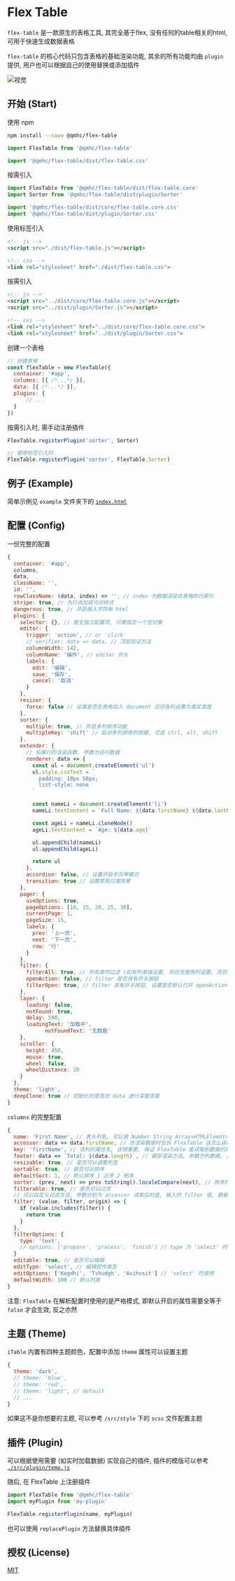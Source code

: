 # Flex Table

`flex-table` 是一款原生的表格工具, 其完全基于flex, 没有任何的table相关的html, 可用于快速生成数据表格

`flex-table` 的核心代码只包含表格的基础渲染功能, 其余的所有功能均由 `plugin` 提供, 用户也可以根据自己的使用替换或添加插件

![视觉](./public/visual.png)


## 开始 (Start)

使用 npm

```bash
npm install --save @qmhc/flex-table
```

```js
import FlexTable from '@qmhc/flex-table'

import '@qmhc/flex-table/dist/flex-table.css'
```

按需引入

```js
import FlexTable from '@qmhc/flex-table/dist/flex-table.core'
import Sorter from '@qmhc/flex-table/dist/plugin/Sorter'

import '@qmhc/flex-table/dist/core/flex-table.core.css'
import '@qmhc/flex-table/dist/plugin/Sorter.css'
```

使用标签引入

```html
<!-- js -->
<script src="./dist/flex-table.js"></script>

<!-- css -->
<link rel="stylesheet" href="./dist/flex-table.css">
```

按需引入

```html
<!-- js -->
<script src="../dist/core/flex-table.core.js"></script>
<script src="../dist/plugin/Sorter.js"></script>

<!-- css -->
<link rel="stylesheet" href="../dist/core/flex-table.core.css">
<link rel="stylesheet" href="../dist/plugin/Sorter.css">
```

创建一个表格

```javascript
// 创建表格
const flexTable = new FlexTable({
  container: '#app',
  columns: [{ /*...*/ }],
  data: [{ /*...*/ }],
  plugins: {
      // ...
  }
})
```

按需引入时, 需手动注册插件

```js
FlexTable.registerPlugin('sorter', Sorter)

// 使用标签引入时
FlexTable.registerPlugin('sorter', FlexTable.Sorter)
```

## 例子 (Example)

简单示例见 `example` 文件夹下的 [`index.html`](./tests/index.html)


## 配置 (Config)

一份完整的配置

```javascript
{
  container: '#app',
  columns,
  data,
  className: '',
  id: '',
  rowClassName: (data, index) => '', // index 为数据渲染在表格的行索引
  stripe: true, // 为行添加斑马纹样式
  dangerous: true, // 开启插入字符串 html
  plugins: {
    selector: {}, // 暂无独立配置项, 只需指定一个空对象
    editor: {
      trigger: 'action', // or 'click'
      // verifier: data => data, // 顶层验证方法
      columnWidth: 142,
      columnName: '操作', // editor 列头
      labels: {
        edit: '编辑',
        save: '保存',
        cancel: '取消'
      }
    },
    resizer: {
      force: false // 设置是否在表格加入 document 后将各列设置为真实宽度
    },
    sorter: {
      multiple: true, // 开启多列排序功能
      multipleKey: 'shift' // 启动多列排序的按键, 可选 ctrl, alt, shift
    },
    extender: {
      // 拓展行的渲染函数, 参数为该行数据
      renderer: data => {
        const ul = document.createElement('ul')
        ul.style.cssText = `
          padding: 10px 50px;
          list-style: none
        `

        const nameLi = document.createElement('li')
        nameLi.textContent = `Full Name: ${data.firstName} ${data.lastName}`

        const ageLi = nameLi.cloneNode()
        ageLi.textContent = `Age: ${data.age}`

        ul.appendChild(nameLi)
        ul.appendChild(ageLi)

        return ul
      },
      accordion: false, // 设置开启手风琴模式
      transition: true // 设置禁用过渡效果
    },
    pager: {
      useOptions: true,
      pageOptions: [10, 15, 20, 25, 30],
      currentPage: 1,
      pageSize: 15,
      labels: {
        prev: '上一页',
        next: '下一页',
        row: '行'
      }
    },
    filter: {
      filterAll: true, // 所有类均过滤 (如有列单独设置, 则优先使用列设置, 否则使用默认过滤设置)
      openAction: false, // filter 是否具有开关按钮
      filterOpen: true, // filter 具有开关按钮, 设置是否默认打开 openAction 为 false 时忽略
    },
    layer: {
      loading: false,
      notFound: true,
      delay: 500,
      loadingText: '加载中',
			notFoundText: '无数据'
    },
    scroller: {
      height: 450,
      mouse: true,
      wheel: false,
      wheelDistance: 20
    }
  },
  theme: 'light',
  deepClone: true // 初始化时是否对 data 进行深度克隆
}
```

`columns` 的完整配置

```js
{
  name: 'First Name', // 表头列名, 可以是 Number String Array<HTMLElemnt> NodeList HTMLElement
  accessor: data => data.firstName, // 在渲染数据时告诉 FlexTable 该怎么读取数据, 参数为行数据, 返回值参考 name 属性
  key: 'firstName', // 该列的属性名, 这很重要, 保证 FlexTable 能读取到数据的原始值
  footer: data => `Total: ${data.length}`, // 脚部渲染方法, 参数为列数据, 返回值参考 name 属性
  resizable: true, // 是否可以调整列宽
  sortable: true, // 是否可以排序
  defaultSort: 1, // 默认排序 1 正序 2 倒序
  sorter: (prev, next) => prev.toString().localeCompare(next), // 排序的方法
  filterable: true, // 是否可以过滤
  // 可以自定义过滤方法, 参数分别为 accessor 读取后的值, 输入的 filter 值, 数据的原始值
  filter: (value, filter, origin) => {
    if (value.includes(filter)) {
      return true
    }
  },
  filterOptions: {
    type: 'text',
    // options: ['prepare', 'process', 'finish'] // type 为 'select' 时使用
  }
  editable: true, // 是否可以编辑
  editType: 'select', // 编辑控件类型
  editOptions: ['Kegdhi', 'Tshudgh', 'Asihvsit'] // 'select' 时使用
  defaultWidth: 100 // 默认列宽
}
```

注意: `FlexTable` 在解析配置时使用的是严格模式, 即默认开启的属性需要全等于 `false` 才会生效, 反之亦然

<!-- PS: 内置的 `resizer` 插件是基于 `Proxy` 编写的，使用时请注意兼容性 -->

## 主题 (Theme)

`iTable` 内置有四种主题颜色，配置中添加 `theme` 属性可以设置主题

```javascript
{
  theme: 'dark',
  // theme: 'blue',
  // theme: 'red',
  // theme: 'light', // default
  // ...
}
```

如果这不是你想要的主题, 可以参考 `/src/style` 下的 `scss` 文件配置主题

## 插件 (Plugin)

可以根据使用需要 (如实时加载数据) 实现自己的插件, 插件的模版可以参考 [`./src/plugin/temp.js`](././src/plugin/temp.js)

随后, 在 FlexTable 上注册插件

```js
import FlexTable from '@qmhc/flex-table'
import myPlugin from 'my-plugin'

FlexTable.registerPlugin(name, myPlugin)
```

也可以使用 `replacePlugin` 方法替换具体插件

## 授权 (License)

[MIT](./LICENSE)
